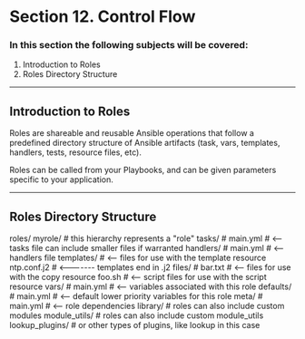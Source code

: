 # Section 12. Control Flow

### In this section the following subjects will be covered:

1. Introduction to Roles
1. Roles Directory Structure

---
## Introduction to Roles

Roles are shareable and reusable Ansible operations that follow a predefined directory structure of Ansible artifacts (task, vars, templates, handlers, tests, resource files, etc).

Roles can be called from your Playbooks, and can be given parameters specific to your application.

---
## Roles Directory Structure

roles/
    myrole/               # this hierarchy represents a "role"
        tasks/            #
            main.yml      #  <-- tasks file can include smaller files if warranted
        handlers/         #
            main.yml      #  <-- handlers file
        templates/        #  <-- files for use with the template resource
            ntp.conf.j2   #  <------- templates end in .j2
        files/            #
            bar.txt       #  <-- files for use with the copy resource
            foo.sh        #  <-- script files for use with the script resource
        vars/             #
            main.yml      #  <-- variables associated with this role
        defaults/         #
            main.yml      #  <-- default lower priority variables for this role
        meta/             #
            main.yml      #  <-- role dependencies
        library/          # roles can also include custom modules
        module_utils/     # roles can also include custom module_utils
        lookup_plugins/   # or other types of plugins, like lookup in this case

